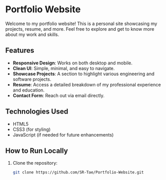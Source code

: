 # Portfolio Website

Welcome to my portfolio website! This is a personal site showcasing my projects, resume, and more. Feel free to explore and get to know more about my work and skills.

## Features

- **Responsive Design**: Works on both desktop and mobile.
- **Clean UI**: Simple, minimal, and easy to navigate.
- **Showcase Projects**: A section to highlight various engineering and software projects.
- **Resume**: Access a detailed breakdown of my professional experience and education.
- **Contact Form**: Reach out via email directly.

## Technologies Used

- HTML5
- CSS3 (for styling)
- JavaScript (if needed for future enhancements)

## How to Run Locally

1. Clone the repository:
   ```bash
   git clone https://github.com/SR-Tae/Portfolio-Website.git
